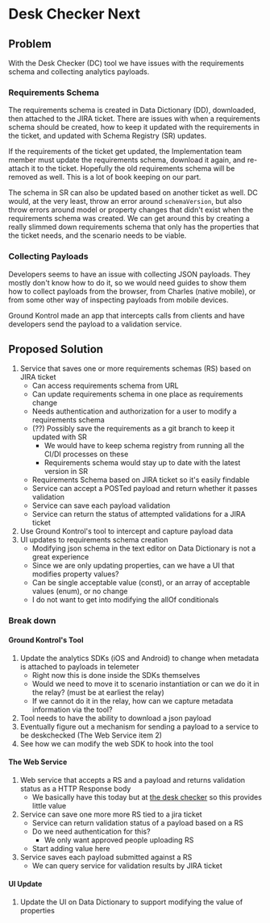 # Desk Checker Next

## Problem

With the Desk Checker (DC) tool we have issues with the requirements schema and collecting analytics payloads. 

### Requirements Schema

The requirements schema is created in Data Dictionary (DD), downloaded, then attached to the JIRA ticket. There are issues with when a requirements schema should be created, how to keep it updated with the requirements in the ticket, and updated with Schema Registry (SR) updates. 

If the requirements of the ticket get updated, the Implementation team member must update the requirements schema, download it again, and re-attach it to the ticket. Hopefully the old requirements schema will be removed as well. This is a lot of book keeping on our part.

The schema in SR can also be updated based on another ticket as well. DC would, at the very least, throw an error around `schemaVersion`, but also throw errors around model or property changes that didn't exist when the requirements schema was created. We can get around this by creating a really slimmed down requirements schema that only has the properties that the ticket needs, and the scenario needs to be viable.

### Collecting Payloads

Developers seems to have an issue with collecting JSON payloads. They mostly don't know how to do it, so we would need guides to show them how to collect payloads from the browser, from Charles (native mobile), or from some other way of inspecting payloads from mobile devices.

Ground Kontrol made an app that intercepts calls from clients and have developers send the payload to a validation service.

## Proposed Solution

1. Service that saves one or more requirements schemas (RS) based on JIRA ticket
	- Can access requirements schema from URL
	- Can update requirements schema in one place as requirements change
	- Needs authentication and authorization for a user to modify a requirements schema
	- (??) Possibly save the requirements as a git branch to keep it updated with SR
		- We would have to keep schema registry from running all the CI/DI processes on these
		- Requirements schema would stay up to date with the latest version in SR
	- Requirements Schema based on JIRA ticket so it's easily findable
	- Service can accept a POSTed payload and return whether it passes validation 
	- Service can save each payload validation
	- Service can return the status of attempted validations for a JIRA ticket
1. Use Ground Kontrol's tool to intercept and capture payload data
1. UI updates to requirements schema creation
	- Modifying json schema in the text editor on Data Dictionary is not a great experience
	- Since we are only updating properties, can we have a UI that modifies property values?
	- Can be single acceptable value (const), or an array of acceptable values (enum), or no change
	- I do not want to get into modifying the allOf conditionals

### Break down

#### Ground Kontrol's Tool
1. Update the analytics SDKs (iOS and Android) to change when metadata is attached to payloads in telemeter
	- Right now this is done inside the SDKs themselves
	- Would we need to move it to scenario instantiation or can we do it in the relay? (must be at earliest the relay)
	- If we cannot do it in the relay, how can we capture metadata information via the tool?
1. Tool needs to have the ability to download a json payload
1. Eventually figure out a mechanism for sending a payload to a service to be deskchecked (The Web Service item 2)
1. See how we can modify the web SDK to hook into the tool

#### The Web Service
1. Web service that accepts a RS and a payload and returns validation status as a HTTP Response body
	- We basically have this today but at [the desk checker](https://touchstone.katssx-prod.kpsazc.dgtl.kroger.com/desk-checker) so this provides little value
1. Service can save one more more RS tied to a jira ticket
	- Service can return validation status of a payload based on a RS
	- Do we need authentication for this?
		- We only want approved people uploading RS
	- Start adding value here
1. Service saves each payload submitted against a RS
	- We can query service for validation results by JIRA ticket

#### UI Update
1. Update the UI on Data Dictionary to support modifying the value of properties